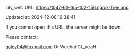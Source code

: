 Lily_web URL: https://1047-61-165-102-156.ngrok-free.app

Updated at: 2024-12-08 16:38:41

If you cannot open this URL, the server might be down.

Please contact: 

goley04@foxmail.com Or Wechat:GL_yeaH